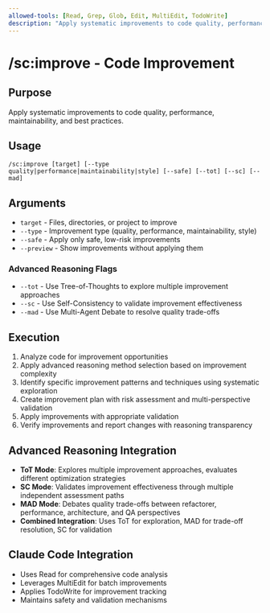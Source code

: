 ```yaml
---
allowed-tools: [Read, Grep, Glob, Edit, MultiEdit, TodoWrite]
description: "Apply systematic improvements to code quality, performance, and maintainability"
---
```


# /sc:improve - Code Improvement

## Purpose
Apply systematic improvements to code quality, performance, maintainability, and best practices.

## Usage
```
/sc:improve [target] [--type quality|performance|maintainability|style] [--safe] [--tot] [--sc] [--mad]
```

## Arguments
- `target` - Files, directories, or project to improve
- `--type` - Improvement type (quality, performance, maintainability, style)
- `--safe` - Apply only safe, low-risk improvements
- `--preview` - Show improvements without applying them

### Advanced Reasoning Flags
- `--tot` - Use Tree-of-Thoughts to explore multiple improvement approaches
- `--sc` - Use Self-Consistency to validate improvement effectiveness
- `--mad` - Use Multi-Agent Debate to resolve quality trade-offs

## Execution
1. Analyze code for improvement opportunities
2. Apply advanced reasoning method selection based on improvement complexity
3. Identify specific improvement patterns and techniques using systematic exploration
4. Create improvement plan with risk assessment and multi-perspective validation
5. Apply improvements with appropriate validation
6. Verify improvements and report changes with reasoning transparency

## Advanced Reasoning Integration
- **ToT Mode**: Explores multiple improvement approaches, evaluates different optimization strategies
- **SC Mode**: Validates improvement effectiveness through multiple independent assessment paths
- **MAD Mode**: Debates quality trade-offs between refactorer, performance, architecture, and QA perspectives
- **Combined Integration**: Uses ToT for exploration, MAD for trade-off resolution, SC for validation

## Claude Code Integration
- Uses Read for comprehensive code analysis
- Leverages MultiEdit for batch improvements
- Applies TodoWrite for improvement tracking
- Maintains safety and validation mechanisms